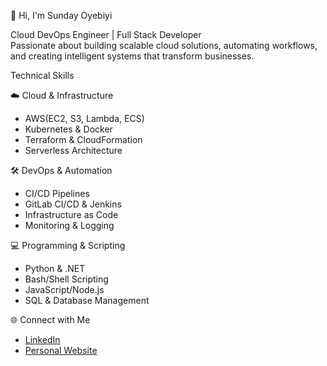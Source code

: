 👋 Hi, I'm Sunday Oyebiyi

Cloud DevOps Engineer | Full Stack Developer  
Passionate about building scalable cloud solutions, automating workflows, and creating intelligent systems that transform businesses.

Technical Skills

☁️ Cloud & Infrastructure
- AWS(EC2, S3, Lambda, ECS)
- Kubernetes & Docker
- Terraform & CloudFormation
- Serverless Architecture

🛠️ DevOps & Automation
- CI/CD Pipelines
- GitLab CI/CD & Jenkins
- Infrastructure as Code
- Monitoring & Logging

💻 Programming & Scripting
- Python & .NET
- Bash/Shell Scripting
- JavaScript/Node.js
- SQL & Database Management



🌐 Connect with Me
- [LinkedIn](https://www.linkedin.com/in/sunday-oyebiyi/)
- [Personal Website](https://oyebiyisunday.github.io/Portfolio_Website/)
